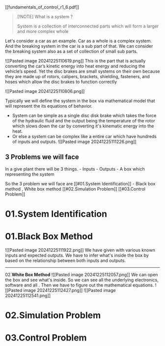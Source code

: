 [[fundamentals_of_control_r1_6.pdf]]



> [!NOTE] What is a system ?
>
> System is a collection of interconnected parts which will form a larger and more complex whole

Let's consider a car as an example. Car as a whole is a complex system. And the breaking system in the car is a sub part of that. We can consider the breaking system also as a set of collection of small sub parts.

![[Pasted image 20241225110619.png]]
This is the part that is actually converting the car’s kinetic energy into heat energy and reducing the vehicle’s speed. Yet the disc brakes are small systems on their own because they are made up of rotors, calipers, brackets, shielding, fasteners, and hoses which allow the disc brakes to function correctly

![[Pasted image 20241225110806.png]]

Typically we will define the system in the box via mathematical model that will represent the its equations of behavior.

- System can be simple as a single disc disk brake which takes the force of the hydraulic fluid and the output being the temperature of the rotor which slows down the car by converting it's kinematic energy into the heat.
- Or else a system can be complex like a entire car which have hundreds of inputs and outputs.
![[Pasted image 20241225111226.png]]

##  3 Problems we will face 

In a give plant there will be 3 things. 
	- Inputs
	- Outputs
	- A box which representing the system 

So the 3 problem we will face are 
[[#01.System Identification]] - Black box method , White box method
[[#02.Simulation Problem]]
[[#03.Control Problem]]
# 01.System Identification

# 01.**Black Box Method**
![[Pasted image 20241225111922.png]]
We have given with various known inputs and expected outputs. We have to infer what's inside the box by based on the relationship between both inputs and outputs.

---

02.**White Box Method**
![[Pasted image 20241225112057.png]]
We can open the box and see what's inside. So we can see all the underlying electronics, software and all . Then we have to figure out the mathematical equations.
![[Pasted image 20241225112427.png]]
![[Pasted image 20241225112541.png]]

# 02.Simulation Problem

# 03.Control Problem

